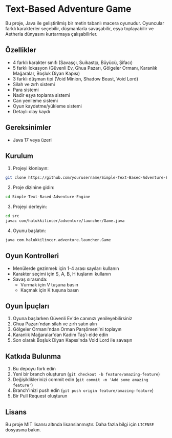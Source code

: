 # Text-Based Adventure Game

Bu proje, Java ile geliştirilmiş bir metin tabanlı macera oyunudur. Oyuncular farklı karakterler seçebilir, düşmanlarla savaşabilir, eşya toplayabilir ve Aetheria dünyasını kurtarmaya çalışabilirler.

## Özellikler

- 4 farklı karakter sınıfı (Savaşçı, Suikastçı, Büyücü, Şifacı)
- 5 farklı lokasyon (Güvenli Ev, Ghua Pazarı, Gölgeler Ormanı, Karanlık Mağaralar, Boşluk Diyarı Kapısı)
- 3 farklı düşman tipi (Void Minion, Shadow Beast, Void Lord)
- Silah ve zırh sistemi
- Para sistemi
- Nadir eşya toplama sistemi
- Can yenileme sistemi
- Oyun kaydetme/yükleme sistemi
- Detaylı olay kaydı

## Gereksinimler

- Java 17 veya üzeri

## Kurulum

1. Projeyi klonlayın:
```bash
git clone https://github.com/yourusername/Simple-Text-Based-Adventure-Engine.git
```

2. Proje dizinine gidin:
```bash
cd Simple-Text-Based-Adventure-Engine
```

3. Projeyi derleyin:
```bash
cd src
javac com/halukkilincer/adventure/launcher/Game.java
```

4. Oyunu başlatın:
```bash
java com.halukkilincer.adventure.launcher.Game
```

## Oyun Kontrolleri

- Menülerde gezinmek için 1-4 arası sayıları kullanın
- Karakter seçimi için S, A, B, H tuşlarını kullanın
- Savaş sırasında:
  - Vurmak için V tuşuna basın
  - Kaçmak için K tuşuna basın

## Oyun İpuçları

1. Oyuna başlarken Güvenli Ev'de canınızı yenileyebilirsiniz
2. Ghua Pazarı'ndan silah ve zırh satın alın
3. Gölgeler Ormanı'ndan Orman Parşömeni'ni toplayın
4. Karanlık Mağaralar'dan Kadim Taş'ı elde edin
5. Son olarak Boşluk Diyarı Kapısı'nda Void Lord ile savaşın

## Katkıda Bulunma

1. Bu depoyu fork edin
2. Yeni bir branch oluşturun (`git checkout -b feature/amazing-feature`)
3. Değişikliklerinizi commit edin (`git commit -m 'Add some amazing feature'`)
4. Branch'inizi push edin (`git push origin feature/amazing-feature`)
5. Bir Pull Request oluşturun

## Lisans

Bu proje MIT lisansı altında lisanslanmıştır. Daha fazla bilgi için `LICENSE` dosyasına bakın.
